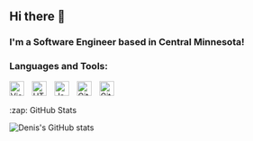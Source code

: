 ## Hi there 👋
### I'm a Software Engineer based in Central Minnesota!
### Languages and Tools:
<p align="left">
  <img alt="Visual Studio Code" width="26px" src="https://cdn.jsdelivr.net/gh/devicons/devicon/icons/vscode/vscode-original.svg" style="padding-right: 10px;" />
  <img alt="HTML 5" width="26px" src="https://cdn.jsdelivr.net/gh/devicons/devicon/icons/html5/html5-original.svg" style="padding-right: 10px;" />
  <img alt="JavaScript" width="26px" src="https://cdn.jsdelivr.net/gh/devicons/devicon/icons/javascript/javascript-original.svg" style="padding-right: 10px;" />
  <img alt="Git" width="26px" src="https://cdn.jsdelivr.net/gh/devicons/devicon/icons/git/git-original.svg" style="padding-right: 10px;" />
  <img alt="GitHub" width="26px" src="https://user-images.githubusercontent.com/3369400/139448065-39a229ba-4b06-434b-bc67-616e2ed80c8f.png" style="padding-right: 10px;" />
</p
<details>
  <summary>:zap: GitHub Stats</summary>

  ![Denis's GitHub stats](https://github-readme-stats.vercel.app/api?username=dbatrakov1)

</details>
  
    
  
<!--
  ![Denis's GitHub stats](https://github-readme-stats.vercel.app/api?username=dbatrakov1)
  <img alt="React" width="26px" src="https://cdn.jsdelivr.net/gh/devicons/devicon/icons/react/react-original.svg" style="padding-right: 10px;" />
  <img alt="Node.js" width="26px" src="https://cdn.jsdelivr.net/gh/devicons/devicon/icons/nodejs/nodejs-original.svg" style="padding-right: 10px;" />
  <img alt="MongoDB" width="26px" src="https://cdn.jsdelivr.net/gh/devicons/devicon/icons/mongodb/mongodb-original.svg" style="padding-right: 10px;" />
**dbatrakov1/dbatrakov1** is a ✨ _special_ ✨ repository because its `README.md` (this file) appears on your GitHub profile.

Here are some ideas to get you started:

- 🔭 I’m currently working on ...
- 🌱 I’m currently learning ...
- 👯 I’m looking to collaborate on ...
- 🤔 I’m looking for help with ...
- 💬 Ask me about ...
- 📫 How to reach me: ...
- 😄 Pronouns: ...
- ⚡ Fun fact: ...
-->
